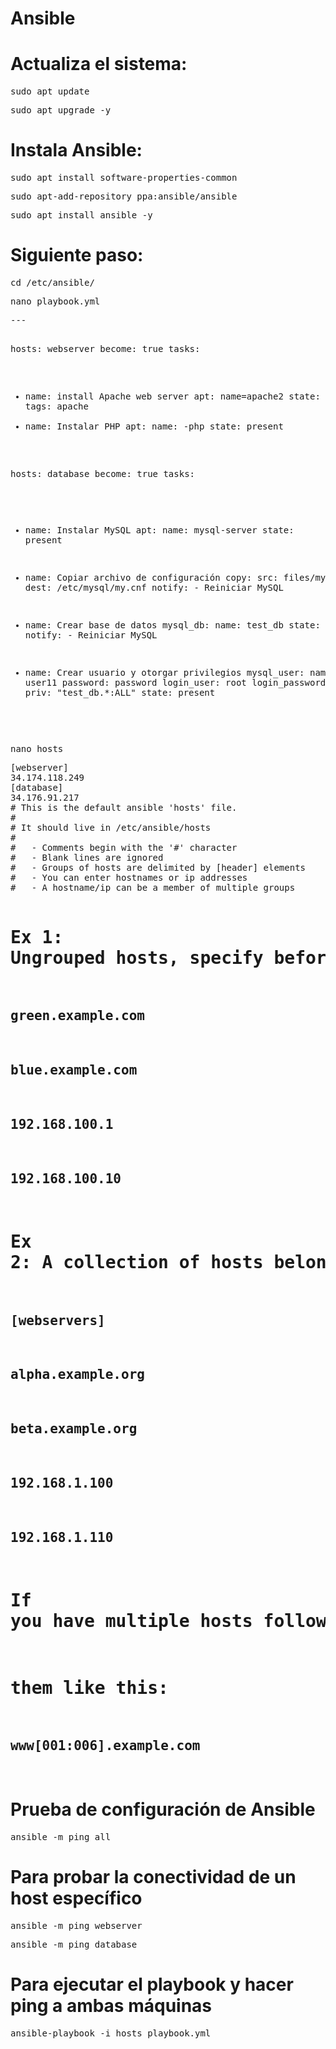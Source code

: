 # Ansible

<h1>Actualiza el sistema:</h1>
<pre>sudo apt update</pre>
<pre>sudo apt upgrade -y</pre>
<h1>Instala Ansible:</h1>
<pre>sudo apt install software-properties-common</pre>
<pre>sudo apt-add-repository ppa:ansible/ansible</pre>
<pre>sudo apt install ansible -y </pre>

<h1>Siguiente paso:</h1>
<pre>cd /etc/ansible/</pre>
<pre>nano playbook.yml</pre>
<pre>
---

  hosts: webserver
  become: true
  tasks:
  - name: install Apache web server
    apt: 
      name=apache2
      state: present
    tags: apache
  - name: Instalar PHP
    apt:
      name:
      -php
      state: present

  hosts: database
  become: true
  tasks:
  - name: Instalar MySQL
    apt:
      name: mysql-server
      state: present

  - name: Copiar archivo de configuración
    copy:
      src: files/my.cnf
      dest: /etc/mysql/my.cnf
    notify:
        - Reiniciar MySQL

  - name: Crear base de datos
    mysql_db:
      name: test_db
      state: present
    notify:
        - Reiniciar MySQL

  - name: Crear usuario y otorgar privilegios
    mysql_user:
      name: user11
      password: password
      login_user: root
      login_password: password
      priv: "test_db.*:ALL"
      state: present
</pre>
<pre>nano hosts </pre>
<pre>
[webserver]
34.174.118.249
[database]
34.176.91.217
# This is the default ansible 'hosts' file.
#
# It should live in /etc/ansible/hosts
#
#   - Comments begin with the '#' character
#   - Blank lines are ignored
#   - Groups of hosts are delimited by [header] elements
#   - You can enter hostnames or ip addresses
#   - A hostname/ip can be a member of multiple groups

# Ex 1: Ungrouped hosts, specify before any group headers.

## green.example.com
## blue.example.com
## 192.168.100.1
## 192.168.100.10

# Ex 2: A collection of hosts belonging to the 'webservers' group

## [webservers]
## alpha.example.org
## beta.example.org
## 192.168.1.100
## 192.168.1.110

# If you have multiple hosts following a pattern you can specify
# them like this:

## www[001:006].example.com
</pre>
<h1>Prueba de configuración de Ansible</h1>
<pre>ansible -m ping all</pre>
<h1>Para probar la conectividad de un host específico</h1>
<pre>ansible -m ping webserver</pre>
<pre>ansible -m ping database</pre>

<h1>Para ejecutar el playbook y hacer ping a ambas máquinas</h1>
<pre>ansible-playbook -i hosts playbook.yml</pre>
